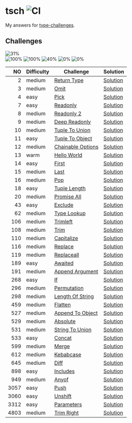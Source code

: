 # tsch ![CI](https://github.com/ishiahirake/tsch/actions/workflows/ci.yml/badge.svg)

My answers for [type-challenges](https://github.com/type-challenges/type-challenges).

## Challenges

<img src="https://img.shields.io/badge/total-31%25%20(41%2F133)-4265af" alt="31%" /><br>
<img src="https://img.shields.io/badge/warm-100%25%20(1%2F1)-teal" alt="100%" />
<img src="https://img.shields.io/badge/easy-100%25%20(13%2F13)-7aad0c" alt="100%" />
<img src="https://img.shields.io/badge/medium-40%25%20(27%2F68)-d9901a" alt="40%" />
<img src="https://img.shields.io/badge/hard-0%25%20(0%2F37)-de3d37" alt="0%" />
<img src="https://img.shields.io/badge/extreme-0%25%20(0%2F14)-b11b8d" alt="0%" />

|   NO | Difficulty | Challenge                                                                 | Solution                                                  |
| ---: | ---------- | ------------------------------------------------------------------------- | --------------------------------------------------------- |
|    2 | medium     | [Return Type](./questions/00002-medium-return-type/README.md)             | [Solution](./solutions/00002-medium-return-type.ts)       |
|    3 | medium     | [Omit](./questions/00003-medium-omit/README.md)                           | [Solution](./solutions/00003-medium-omit.ts)              |
|    4 | easy       | [Pick](./questions/00004-easy-pick/README.md)                             | [Solution](./solutions/00004-easy-pick.ts)                |
|    7 | easy       | [Readonly](./questions/00007-easy-readonly/README.md)                     | [Solution](./solutions/00007-easy-readonly.ts)            |
|    8 | medium     | [Readonly 2](./questions/00008-medium-readonly-2/README.md)               | [Solution](./solutions/00008-medium-readonly-2.ts)        |
|    9 | medium     | [Deep Readonly](./questions/00009-medium-deep-readonly/README.md)         | [Solution](./solutions/00009-medium-deep-readonly.ts)     |
|   10 | medium     | [Tuple To Union](./questions/00010-medium-tuple-to-union/README.md)       | [Solution](./solutions/00010-medium-tuple-to-union.ts)    |
|   11 | easy       | [Tuple To Object](./questions/00011-easy-tuple-to-object/README.md)       | [Solution](./solutions/00011-easy-tuple-to-object.ts)     |
|   12 | medium     | [Chainable Options](./questions/00012-medium-chainable-options/README.md) | [Solution](./solutions/00012-medium-chainable-options.ts) |
|   13 | warm       | [Hello World](./questions/00013-warm-hello-world/README.md)               | [Solution](./solutions/00013-warm-hello-world.ts)         |
|   14 | easy       | [First](./questions/00014-easy-first/README.md)                           | [Solution](./solutions/00014-easy-first.ts)               |
|   15 | medium     | [Last](./questions/00015-medium-last/README.md)                           | [Solution](./solutions/00015-medium-last.ts)              |
|   16 | medium     | [Pop](./questions/00016-medium-pop/README.md)                             | [Solution](./solutions/00016-medium-pop.ts)               |
|   18 | easy       | [Tuple Length](./questions/00018-easy-tuple-length/README.md)             | [Solution](./solutions/00018-easy-tuple-length.ts)        |
|   20 | medium     | [Promise All](./questions/00020-medium-promise-all/README.md)             | [Solution](./solutions/00020-medium-promise-all.ts)       |
|   43 | easy       | [Exclude](./questions/00043-easy-exclude/README.md)                       | [Solution](./solutions/00043-easy-exclude.ts)             |
|   62 | medium     | [Type Lookup](./questions/00062-medium-type-lookup/README.md)             | [Solution](./solutions/00062-medium-type-lookup.ts)       |
|  106 | medium     | [Trimleft](./questions/00106-medium-trimleft/README.md)                   | [Solution](./solutions/00106-medium-trimleft.ts)          |
|  108 | medium     | [Trim](./questions/00108-medium-trim/README.md)                           | [Solution](./solutions/00108-medium-trim.ts)              |
|  110 | medium     | [Capitalize](./questions/00110-medium-capitalize/README.md)               | [Solution](./solutions/00110-medium-capitalize.ts)        |
|  116 | medium     | [Replace](./questions/00116-medium-replace/README.md)                     | [Solution](./solutions/00116-medium-replace.ts)           |
|  119 | medium     | [Replaceall](./questions/00119-medium-replaceall/README.md)               | [Solution](./solutions/00119-medium-replaceall.ts)        |
|  189 | easy       | [Awaited](./questions/00189-easy-awaited/README.md)                       | [Solution](./solutions/00189-easy-awaited.ts)             |
|  191 | medium     | [Append Argument](./questions/00191-medium-append-argument/README.md)     | [Solution](./solutions/00191-medium-append-argument.ts)   |
|  268 | easy       | [If](./questions/00268-easy-if/README.md)                                 | [Solution](./solutions/00268-easy-if.ts)                  |
|  296 | medium     | [Permutation](./questions/00296-medium-permutation/README.md)             | [Solution](./solutions/00296-medium-permutation.ts)       |
|  298 | medium     | [Length Of String](./questions/00298-medium-length-of-string/README.md)   | [Solution](./solutions/00298-medium-length-of-string.ts)  |
|  459 | medium     | [Flatten](./questions/00459-medium-flatten/README.md)                     | [Solution](./solutions/00459-medium-flatten.ts)           |
|  527 | medium     | [Append To Object](./questions/00527-medium-append-to-object/README.md)   | [Solution](./solutions/00527-medium-append-to-object.ts)  |
|  529 | medium     | [Absolute](./questions/00529-medium-absolute/README.md)                   | [Solution](./solutions/00529-medium-absolute.ts)          |
|  531 | medium     | [String To Union](./questions/00531-medium-string-to-union/README.md)     | [Solution](./solutions/00531-medium-string-to-union.ts)   |
|  533 | easy       | [Concat](./questions/00533-easy-concat/README.md)                         | [Solution](./solutions/00533-easy-concat.ts)              |
|  599 | medium     | [Merge](./questions/00599-medium-merge/README.md)                         | [Solution](./solutions/00599-medium-merge.ts)             |
|  612 | medium     | [Kebabcase](./questions/00612-medium-kebabcase/README.md)                 | [Solution](./solutions/00612-medium-kebabcase.ts)         |
|  645 | medium     | [Diff](./questions/00645-medium-diff/README.md)                           | [Solution](./solutions/00645-medium-diff.ts)              |
|  898 | easy       | [Includes](./questions/00898-easy-includes/README.md)                     | [Solution](./solutions/00898-easy-includes.ts)            |
|  949 | medium     | [Anyof](./questions/00949-medium-anyof/README.md)                         | [Solution](./solutions/00949-medium-anyof.ts)             |
| 3057 | easy       | [Push](./questions/03057-easy-push/README.md)                             | [Solution](./solutions/03057-easy-push.ts)                |
| 3060 | easy       | [Unshift](./questions/03060-easy-unshift/README.md)                       | [Solution](./solutions/03060-easy-unshift.ts)             |
| 3312 | easy       | [Parameters](./questions/03312-easy-parameters/README.md)                 | [Solution](./solutions/03312-easy-parameters.ts)          |
| 4803 | medium     | [Trim Right](./questions/04803-medium-trim-right/README.md)               | [Solution](./solutions/04803-medium-trim-right.ts)        |
